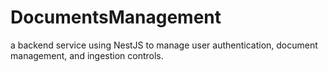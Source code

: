 # DocumentsManagement
a backend service using NestJS to manage user authentication, document management, and ingestion controls.
